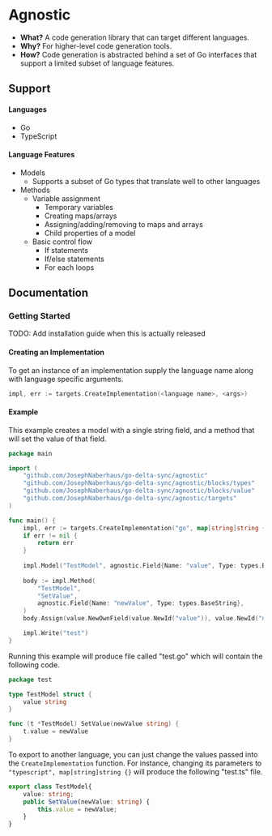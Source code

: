 # Agnostic
 - **What?** A code generation library that can target different languages.
 - **Why?** For higher-level code generation tools.
 - **How?** Code generation is abstracted behind a set of Go interfaces that support a limited subset of language features.
 ## Support
 #### Languages
  - Go
  - TypeScript
 #### Language Features
  - Models
    - Supports  a subset of Go types that translate well to other languages
  - Methods
    - Variable assignment
        - Temporary variables
        - Creating maps/arrays
        - Assigning/adding/removing to maps and arrays
        - Child properties of a model
    - Basic control flow
        - If statements
        - If/else statements
        - For each loops
        
## Documentation
### Getting Started
TODO: Add installation guide when this is actually released
#### Creating an Implementation
To get an instance of an implementation supply the language name along with language specific arguments.
```go
impl, err := targets.CreateImplementation(<language name>, <args>)
```
#### Example
This example creates a model with a single string field, and a method that will set the value of that field.
```go
package main

import (
	"github.com/JosephNaberhaus/go-delta-sync/agnostic"
	"github.com/JosephNaberhaus/go-delta-sync/agnostic/blocks/types"
	"github.com/JosephNaberhaus/go-delta-sync/agnostic/blocks/value"
	"github.com/JosephNaberhaus/go-delta-sync/agnostic/targets"
)

func main() {
    impl, err := targets.CreateImplementation("go", map[string]string {"package": "test"})
    if err != nil {
        return err
    }
    
    impl.Model("TestModel", agnostic.Field{Name: "value", Type: types.BaseString})
    	
    body := impl.Method(
    	"TestModel", 
    	"SetValue",
    	agnostic.Field{Name: "newValue", Type: types.BaseString},
    )
    body.Assign(value.NewOwnField(value.NewId("value")), value.NewId("newValue"))

    impl.Write("test")
}
```
Running this example will produce file called "test.go" which will contain the following code.
```go
package test

type TestModel struct {
	value string
}

func (t *TestModel) SetValue(newValue string) {
	t.value = newValue
}
```
To export to another language, you can just change the values passed into the `CreateImplementation` function. For instance, changing its parameters to `"typescript", map[string]string {}` will produce the following "test.ts" file.
```typescript
export class TestModel{
	value: string;
	public SetValue(newValue: string) {
		this.value = newValue;
	}
}
```